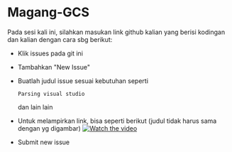 # Magang-GCS

Pada sesi kali ini, silahkan masukan link github kalian yang berisi kodingan dan kalian dengan cara sbg berikut: 

- Klik issues pada git ini
- Tambahkan "New Issue"
- Buatlah judul issue sesuai kebutuhan seperti

  `Parsing visual studio`
  
  dan lain lain

- Untuk melampirkan link, bisa seperti berikut (judul tidak harus sama dengan yg digambar)
[![Watch the video](https://i.imgur.com/sw7I8u4.jpg)](https://imgur.com/sw7I8u4)
- Submit new issue
